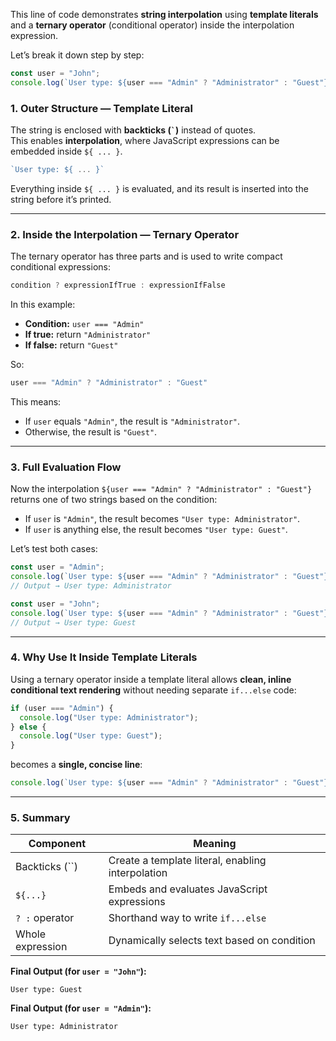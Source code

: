 This line of code demonstrates **string interpolation** using **template literals** and a **ternary operator** (conditional operator) inside the interpolation expression.

Let’s break it down step by step:

```js
const user = "John";
console.log(`User type: ${user === "Admin" ? "Administrator" : "Guest"}`);
```

### 1. Outer Structure — Template Literal
The string is enclosed with **backticks (`` ` ``)** instead of quotes.  
This enables **interpolation**, where JavaScript expressions can be embedded inside `${ ... }`.

```js
`User type: ${ ... }`
```
Everything inside `${ ... }` is evaluated, and its result is inserted into the string before it’s printed.

***

### 2. Inside the Interpolation — Ternary Operator
The ternary operator has three parts and is used to write compact conditional expressions:
```js
condition ? expressionIfTrue : expressionIfFalse
```

In this example:
- **Condition:** `user === "Admin"`
- **If true:** return `"Administrator"`
- **If false:** return `"Guest"`

So:
```js
user === "Admin" ? "Administrator" : "Guest"
```
This means:
- If `user` equals `"Admin"`, the result is `"Administrator"`.
- Otherwise, the result is `"Guest"`.

***

### 3. Full Evaluation Flow
Now the interpolation `${user === "Admin" ? "Administrator" : "Guest"}`  
returns one of two strings based on the condition:
- If `user` is `"Admin"`, the result becomes `"User type: Administrator"`.
- If `user` is anything else, the result becomes `"User type: Guest"`.

Let’s test both cases:

```js
const user = "Admin";
console.log(`User type: ${user === "Admin" ? "Administrator" : "Guest"}`);
// Output → User type: Administrator
```

```js
const user = "John";
console.log(`User type: ${user === "Admin" ? "Administrator" : "Guest"}`);
// Output → User type: Guest
```

***

### 4. Why Use It Inside Template Literals
Using a ternary operator inside a template literal allows **clean, inline conditional text rendering** without needing separate `if...else` code:
```js
if (user === "Admin") {
  console.log("User type: Administrator");
} else {
  console.log("User type: Guest");
}
```
becomes a **single, concise line**:
```js
console.log(`User type: ${user === "Admin" ? "Administrator" : "Guest"}`);
```

***

### 5. Summary

| Component | Meaning |
|------------|----------|
| Backticks (\``) | Create a template literal, enabling interpolation |
| `${...}` | Embeds and evaluates JavaScript expressions |
| `? :` operator | Shorthand way to write `if...else` |
| Whole expression | Dynamically selects text based on condition |

**Final Output (for `user = "John"`):**
```
User type: Guest
```

**Final Output (for `user = "Admin"`):**
```
User type: Administrator
```

